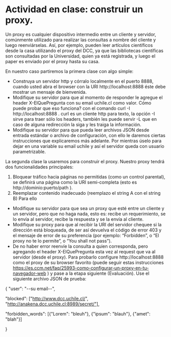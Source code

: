# Actividad en clase: construir un proxy.

Un proxy es cualquier dispositivo intermedio entre un cliente y servidor, comúnmente utilizado para realizar las consultas a nombre del cliente y luego reenviárselas. Así, por ejemplo, pueden leer artículos científicos desde la casa utilizando el proxy del DCC, ya que las bibliotecas científicas son consultadas por la Universidad, quien ya está registrada, y luego el paper es enviado por el proxy hasta su casa.

En nuestro caso partiremos la primera clase con algo simple:

* Construya un servidor http y córralo localmente en el puerto 8888, cuando usted abra el browser con la URI http://localhost:8888 éste debe mostrar un mensaje de bienvenida.
* Modifique su servidor para que al momento de responder le agregue el header X-ElQuePregunta con su email uchile.cl como valor. Cómo puede probar que eso funciona? con el comando curl -I http://localhost:8888 . curl es un cliente http para texto, la opción -I sirve para traer sólo los headers, también les puede servir -L que en caso de alguna redirección la siga y les traiga la información.
* Modifique su servidor para que pueda leer archivos JSON desde entrada estándar o archivo de configuración, con ello le daremos ciertas instrucciones que explicaremos más adelante. Por mientras úselo para dejar en una variable su email uchile y así el servidor queda con usuario parametrizable.

La segunda clase la usaremos para construir el proxy. Nuestro proxy tendrá dos funcionalidades principales:

1. Bloquear tráfico hacia páginas no permitidas (como un control parental), se definirá una página como la URI semi-completa (esto es http://dominio:puerto/path ).
1. Reemplazar contenido inadecuado (reemplazo el string A con el string B)
Para ello

* Modifique su servidor para que sea un proxy que esté entre un cliente y un servidor, pero que no haga nada, esto es: recibe un requerimiento, se lo envía al servidor, recibe la respuesta y se la envía al cliente.
* Modifique su proxy para que al recibir la URI del servidor chequee si la dirección está bloqueada, de ser así devuelva el código de error 403 y el mensaje de error de su preferencia (por ejemplo: “Forbidden”, o “El proxy no te lo permite”, o “You shall not pass”).
* De no haber error reenvíe la consulta a quien corresponda, pero agregando el header X-ElQuePregunta esta vez al request que va al servidor (desde el proxy).
Para probarlo configure http://localhost:8888 como el proxy de su browser favorito (puede seguir estas instrucciones https://es.ccm.net/faq/25993-como-configurar-un-proxy-en-tu-navegador-web ) y pase a la etapa siguiente (Evaluación). Use el siguiente archivo JSON de prueba:

{ "user": "--su email--",

"blocked": ["http://www.dcc.uchile.cl/", "http://anakena.dcc.uchile.cl:8989/secret/"],

"forbidden_words": [{"Lorem": "bleuh"}, {"ipsum": "blauh"}, {"amet": "blah"}]

}
